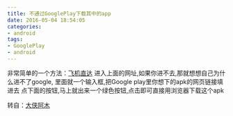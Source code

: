 ```yaml
---
title: 不通过GooglePlay下载其中的app
date: 2016-05-04 18:54:05
categories:
- android
tags:
- GooglePlay
- android
---
```

非常简单的一个方法：[飞机直达](http://apps.evozi.com/apk-downloader/)
进入上面的网址,如果你进不去,那就想想自己为什么进不了google,
里面就一个输入框,把Google play里你想下的apk的网页链接填进去
点下面的按钮,马上就出来一个绿色按钮,点击即可直接用浏览器下载这个apk

转自：[大侠阿木](http://daxiaamu.com)
